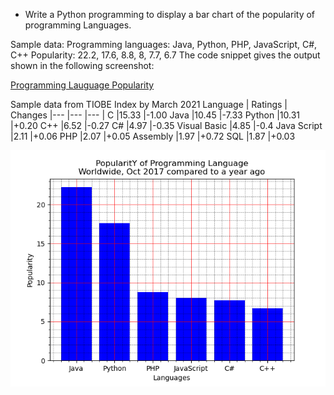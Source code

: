 * Write a Python programming to display a bar chart of the popularity of programming Languages. 

Sample data:
Programming languages: Java, Python, PHP, JavaScript, C#, C++
Popularity: 22.2, 17.6, 8.8, 8, 7.7, 6.7
The code snippet gives the output shown in the following screenshot:


[Programming Lauguage Popularity](https://statisticsanddata.org/data/the-most-popular-programming-languages-1965-2021/)

Sample data from TIOBE Index by March 2021
Language | Ratings | Changes
|---     |---     |---      |
C            |15.33 |-1.00
Java         |10.45 |-7.33
Python       |10.31 |+0.20
C++          |6.52  |-0.27
C#           |4.97  |-0.35
Visual Basic |4.85  |-0.4
Java Script  |2.11  |+0.06
PHP          |2.07  |+0.05
Assembly     |1.97  |+0.72
SQL          |1.87  |+0.03

<center><img src="plotHW15.png"/></center>